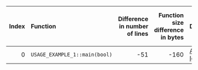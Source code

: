 |   Index | Function                      |   Difference in number of lines |   Function size difference in bytes | Disassembly                                                             | Number of lines in assumed build   | Number of bytes in assumed build   | Number of lines in ignored build   | Number of bytes in ignored build   |
|--------:|:------------------------------|--------------------------------:|------------------------------------:|:------------------------------------------------------------------------|:-----------------------------------|:-----------------------------------|:-----------------------------------|:-----------------------------------|
|       0 | `USAGE_EXAMPLE_1::main(bool)` |                             -51 |                                -160 | [Assumed](0.assume.s.txt), [Ignored](0.none.s.txt), [Diff](0.diff.html) | 1,824                              | 4,212,272                          | 1,984                              | 4,212,272                          |